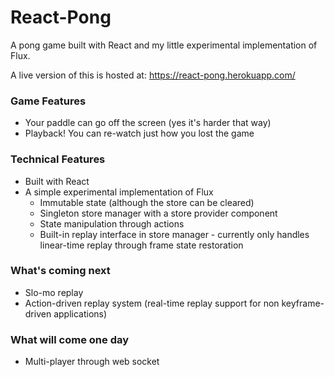 # React-Pong
<!-- ## H2
### H3
#### H4
##### H5
###### H6 -->

A pong game built with React and my little experimental implementation of Flux.

A live version of this is hosted at: https://react-pong.herokuapp.com/

### Game Features
- Your paddle can go off the screen (yes it's harder that way)
- Playback! You can re-watch just how you lost the game

### Technical Features
- Built with React
- A simple experimental implementation of Flux
	- Immutable state (although the store can be cleared)
	- Singleton store manager with a store provider component
	- State manipulation through actions
	- Built-in replay interface in store manager - currently only handles linear-time replay through frame state restoration

### What's coming next
- Slo-mo replay
- Action-driven replay system (real-time replay support for non keyframe-driven applications)

### What will come one day
- Multi-player through web socket


<!-- Alt-H1 -->
<!-- ====== -->

<!-- Alt-H2 -->
<!-- ------ -->
